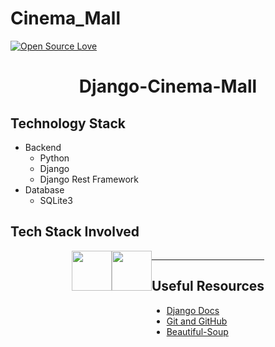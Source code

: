 # Cinema_Mall
 
[![Open Source Love](https://badges.frapsoft.com/os/v1/open-source.svg?v=102)](https://snip-share.herokuapp.com/)&nbsp;


<h1 align="center">Django-Cinema-Mall</h1>



## Technology Stack
* Backend
  * Python
  * Django 
  * Django Rest Framework
* Database
  * SQLite3

  
## Tech Stack Involved
<div style="display: flex;justify-content: center;">
<img height="64px" width="auto" src="https://image.flaticon.com/icons/svg/919/919852.svg">
 <br/>
<img height="64px" width="auto" src="https://twilio-cms-prod.s3.amazonaws.com/images/django-dark.width-808.png">
  <br/>
<div/>

***
## Useful Resources
- [Django Docs](https://docs.djangoproject.com/en/3.0/)
- [Git and GitHub](https://www.digitalocean.com/community/tutorials/how-to-use-git-a-reference-guide)
- [Beautiful-Soup](https://www.crummy.com/software/BeautifulSoup/bs4/doc/)
